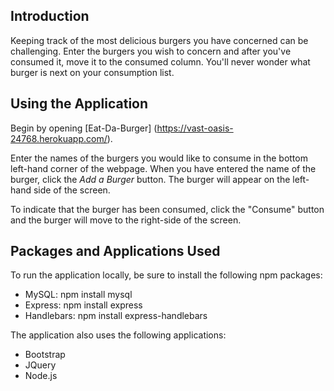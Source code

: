## Introduction

Keeping track of the most delicious burgers you have concerned can be challenging. Enter the burgers you wish to concern and after you've consumed it, move it to the consumed column. You'll never wonder what burger is next on your consumption list.

## Using the Application
Begin by opening [Eat-Da-Burger] (https://vast-oasis-24768.herokuapp.com/). 

Enter the names of the burgers you would like to consume in the bottom left-hand corner of the webpage. When you have entered the name of the burger, click the *Add a Burger* button. The burger will appear on the left-hand side of the screen. 

To indicate that the burger has been consumed, click the "Consume" button and the burger will move to the right-side of the screen. 

## Packages and Applications Used

To run the application locally, be sure to install the following npm packages:

* MySQL: npm install mysql
* Express: npm install express
* Handlebars: npm install express-handlebars

The application also uses the following applications:

* Bootstrap
* JQuery
* Node.js